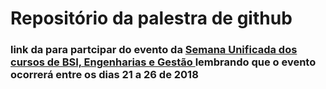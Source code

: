 # Repositório da palestra de github

  ### link da  para partcipar do evento da [Semana Unificada dos cursos de BSI, Engenharias e Gestão ](https://www.cesjf.br/semana-unificada-dos-cursos-bsi-engenharias-gestao-software.html) **lembrando que o evento ocorrerá entre os dias 21 a 26 de 2018**
  